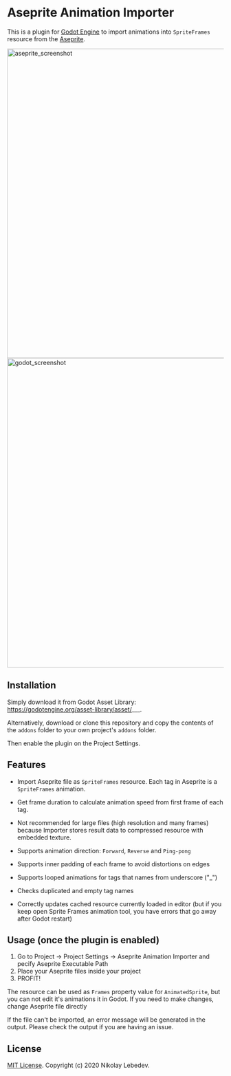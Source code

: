 # Aseprite Animation Importer

This is a plugin for [Godot Engine](https://godotengine.org) to import
animations into `SpriteFrames` resource from the [Aseprite](https://www.aseprite.org/).

<img width="720" alt="aseprite_screenshot" src="https://user-images.githubusercontent.com/7024016/99195066-4b384c80-27a5-11eb-9247-e5a9b1f238eb.png">
<img width="720" alt="godot_screenshot" src="https://user-images.githubusercontent.com/7024016/99195092-6e62fc00-27a5-11eb-8322-0c1535371884.png">

## Installation

Simply download it from Godot Asset Library: https://godotengine.org/asset-library/asset/___.

Alternatively, download or clone this repository and copy the contents of the
`addons` folder to your own project's `addons` folder.

Then enable the plugin on the Project Settings.

## Features

* Import Aseprite file as `SpriteFrames` resource. Each tag in Aseprite is a `SpriteFrames` animation.
* Get frame duration to calculate animation speed from first frame of each tag.

* Not recommended for large files (high resolution and many frames) because Importer stores result data to compressed resource with embedded texture.

* Supports animation direction: `Forward`, `Reverse` and `Ping-pong`
* Supports inner padding of each frame to avoid distortions on edges
* Supports looped animations for tags that names from underscore ("_")
* Checks duplicated and empty tag names
* Correctly updates cached resource currently loaded in editor (but if you keep open Sprite Frames animation tool, you have errors that go away after Godot restart)

## Usage (once the plugin is enabled)

1. Go to Project -> Project Settings -> Aseprite Animation Importer and pecify Aseprite Executable Path
2. Place your Aseprite files inside your project
3. PROFIT!

The resource can be used as `Frames` property value for `AnimatedSprite`, but you can not edit it's animations it in Godot.
If you need to make changes, change Aseprite file directly

If the file can't be imported, an error message will be generated in the output.
Please check the output if you are having an issue.

## License

[MIT License](LICENSE). Copyright (c) 2020 Nikolay Lebedev.